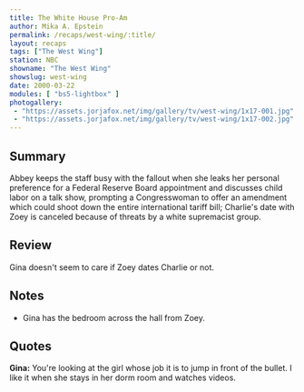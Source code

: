 ```yaml
---
title: The White House Pro-Am
author: Mika A. Epstein
permalink: /recaps/west-wing/:title/
layout: recaps
tags: ["The West Wing"]
station: NBC
showname: "The West Wing"
showslug: west-wing
date: 2000-03-22
modules: [ "bs5-lightbox" ]
photogallery:
 - "https://assets.jorjafox.net/img/gallery/tv/west-wing/1x17-001.jpg"
 - "https://assets.jorjafox.net/img/gallery/tv/west-wing/1x17-002.jpg"
---
```


## Summary

Abbey keeps the staff busy with the fallout when she leaks her personal preference for a Federal Reserve Board appointment and discusses child labor on a talk show, prompting a Congresswoman to offer an amendment which could shoot down the entire international tariff bill; Charlie's date with Zoey is canceled because of threats by a white supremacist group.

## Review

Gina doesn't seem to care if Zoey dates Charlie or not.

## Notes

* Gina has the bedroom across the hall from Zoey.

## Quotes

**Gina:** You're looking at the girl whose job it is to jump in front of the bullet. I like it when she stays in her dorm room and watches videos.
